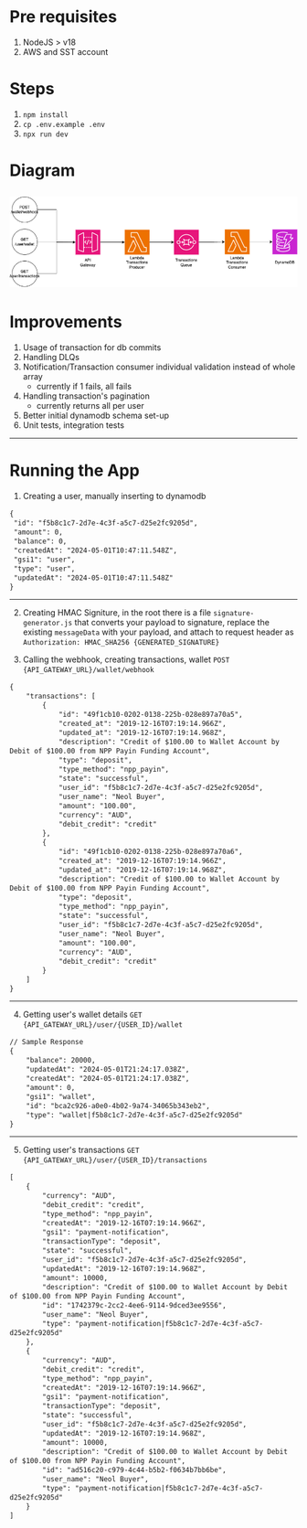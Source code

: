 # Pre requisites
1. NodeJS > v18
2. AWS and SST account

# Steps
1. `npm install`
2. `cp .env.example .env`
3. `npx run dev`

# Diagram
![Diagram](valorem.drawio.png)
---
# Improvements
1. Usage of transaction for db commits
2. Handling DLQs
3. Notification/Transaction consumer individual validation instead of whole array
    - currently if 1 fails, all fails
4. Handling transaction's pagination
    - currently returns all per user
5. Better initial dynamodb schema set-up
6. Unit tests, integration tests
---
# Running the App
1. Creating a user, manually inserting to dynamodb
```
{
 "id": "f5b8c1c7-2d7e-4c3f-a5c7-d25e2fc9205d",
 "amount": 0,
 "balance": 0,
 "createdAt": "2024-05-01T10:47:11.548Z",
 "gsi1": "user",
 "type": "user",
 "updatedAt": "2024-05-01T10:47:11.548Z"
}
```
---
2. Creating HMAC Signiture, in the root there is a file `signature-generator.js` that converts your payload to signature, 
replace the existing `messageData` with your payload, and attach to request header as `Authorization: HMAC_SHA256 {GENERATED_SIGNATURE}`

3. Calling the webhook, creating transactions, wallet
`POST {API_GATEWAY_URL}/wallet/webhook`
```
{
    "transactions": [
        {
            "id": "49f1cb10-0202-0138-225b-028e897a70a5",
            "created_at": "2019-12-16T07:19:14.966Z",
            "updated_at": "2019-12-16T07:19:14.968Z",
            "description": "Credit of $100.00 to Wallet Account by Debit of $100.00 from NPP Payin Funding Account",
            "type": "deposit",
            "type_method": "npp_payin",
            "state": "successful",
            "user_id": "f5b8c1c7-2d7e-4c3f-a5c7-d25e2fc9205d",
            "user_name": "Neol Buyer",
            "amount": "100.00",
            "currency": "AUD",
            "debit_credit": "credit"
        },
        {
            "id": "49f1cb10-0202-0138-225b-028e897a70a6",
            "created_at": "2019-12-16T07:19:14.966Z",
            "updated_at": "2019-12-16T07:19:14.968Z",
            "description": "Credit of $100.00 to Wallet Account by Debit of $100.00 from NPP Payin Funding Account",
            "type": "deposit",
            "type_method": "npp_payin",
            "state": "successful",
            "user_id": "f5b8c1c7-2d7e-4c3f-a5c7-d25e2fc9205d",
            "user_name": "Neol Buyer",
            "amount": "100.00",
            "currency": "AUD",
            "debit_credit": "credit"
        }
    ]
}
```
---
4. Getting user's wallet details `GET {API_GATEWAY_URL}/user/{USER_ID}/wallet`
```
// Sample Response
{
    "balance": 20000,
    "updatedAt": "2024-05-01T21:24:17.038Z",
    "createdAt": "2024-05-01T21:24:17.038Z",
    "amount": 0,
    "gsi1": "wallet",
    "id": "bca2c926-a0e0-4b02-9a74-34065b343eb2",
    "type": "wallet|f5b8c1c7-2d7e-4c3f-a5c7-d25e2fc9205d"
}
```
---
5. Getting user's transactions `GET {API_GATEWAY_URL}/user/{USER_ID}/transactions`
```
[
    {
        "currency": "AUD",
        "debit_credit": "credit",
        "type_method": "npp_payin",
        "createdAt": "2019-12-16T07:19:14.966Z",
        "gsi1": "payment-notification",
        "transactionType": "deposit",
        "state": "successful",
        "user_id": "f5b8c1c7-2d7e-4c3f-a5c7-d25e2fc9205d",
        "updatedAt": "2019-12-16T07:19:14.968Z",
        "amount": 10000,
        "description": "Credit of $100.00 to Wallet Account by Debit of $100.00 from NPP Payin Funding Account",
        "id": "1742379c-2cc2-4ee6-9114-9dced3ee9556",
        "user_name": "Neol Buyer",
        "type": "payment-notification|f5b8c1c7-2d7e-4c3f-a5c7-d25e2fc9205d"
    },
    {
        "currency": "AUD",
        "debit_credit": "credit",
        "type_method": "npp_payin",
        "createdAt": "2019-12-16T07:19:14.966Z",
        "gsi1": "payment-notification",
        "transactionType": "deposit",
        "state": "successful",
        "user_id": "f5b8c1c7-2d7e-4c3f-a5c7-d25e2fc9205d",
        "updatedAt": "2019-12-16T07:19:14.968Z",
        "amount": 10000,
        "description": "Credit of $100.00 to Wallet Account by Debit of $100.00 from NPP Payin Funding Account",
        "id": "ad516c20-c979-4c44-b5b2-f0634b7bb6be",
        "user_name": "Neol Buyer",
        "type": "payment-notification|f5b8c1c7-2d7e-4c3f-a5c7-d25e2fc9205d"
    }
]
```